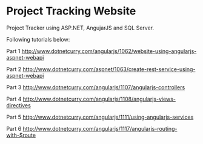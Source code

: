 # Project Tracking Website

Project Tracker using ASP.NET, AngujarJS and SQL Server.

Following tutorials below:
 
Part 1
<http://www.dotnetcurry.com/angularjs/1062/website-using-angularjs-aspnet-webapi>

Part 2
<http://www.dotnetcurry.com/aspnet/1063/create-rest-service-using-aspnet-webapi>

Part 3
<http://www.dotnetcurry.com/angularjs/1107/angularjs-controllers>

Part 4
<http://www.dotnetcurry.com/angularjs/1108/angularjs-views-directives>

Part 5
<http://www.dotnetcurry.com/angularjs/1111/using-angularjs-services>

Part 6
<http://www.dotnetcurry.com/angularjs/1117/angularjs-routing-with-$route>


